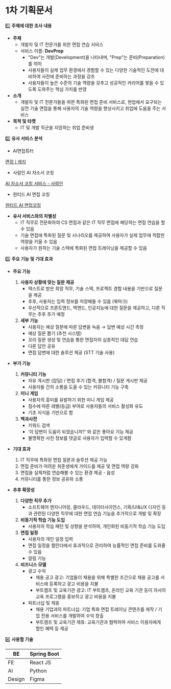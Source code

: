 # 1차 기획문서

1️⃣ **주제에 대한 조사 내용**

- **주제**
    - 개발자 및 IT 전문가를 위한 면접 연습 서비스
    - 서비스 이름: **DevPrep**
        - "Dev"는 개발(Development)을 나타내며, "Prep"는 준비(Preparation)를 의미
        - 사용자들이 실제 업무 환경에서 경험할 수 있는 다양한 기술적인 도전에 대비하여 사전에 준비하는 과정을 강조
        - 사용자들이 높은 수준의 기술 역량을 갖추고 성공적인 커리어를 쌓을 수 있도록 도와주는 핵심 가치를 반영
- **소개**
    - 개발자 및 IT 전문가들을 위한 특화된 면접 준비 서비스로, 현업에서 요구되는 실전 기술 면접을 통해 사용자의 기술 역량을 향상시키고 취업에 도움을 주는 서비스
- **목적 및 타켓**
    - IT 및 개발 직군을 지망하는 취업 준비생

2️⃣ **유사 서비스 분석**

- AI면접튜터

[면접ㅣ캐치](https://www.catch.co.kr/JobN/Interview/main)

- 사람인 AI 자소서 코칭

[AI 자소서 코칭 서비스 - 사람인](https://www.saramin.co.kr/zf_user/tools/personal-statement-coaching-service)

- 원티드 AI 면접 코칭

[원티드 AI 면접코칭](https://www.wanted.co.kr/ai-interview)

- **유사 서비스와의 차별성**
    - IT 직무로 전문화하여 CS 면접과 같은 IT 직무 면접에 해당하는 면접 연습을 할 수 있음
    - 기술 면접에 특화된 질문 및 시나리오를 제공하여 사용자가 실제 업무에 적합한 역량을 키울 수 있음
    - 사용자가 원하는 기술 스택에 특화된 면접 트레이닝을 제공할 수 있음

3️⃣ **주요 기능 및 기대 효과**

- **주요 기능**
    1. **사용자 상황에 맞는 질문 제공**
        - 텍스트로 받은 희망 직무, 기술 스택, 프로젝트 경험 내용을 기반으로 질문을 제공
        - 추후, 사용자는 입력 정보를 저장해둘 수 있음 (북마크)
        - 우선적으로 프론트엔드, 백엔드, 인공지능에 대한 질문을 제공하고, 다른 직무는 추후 추가 예정
    2. **세부 기능**
        - 사용자는 예상 질문에 따른 답변을 녹음 → 답변 예상 시간 측정
        - 예상 질문 뽑기 (추천 시스템)
        - 꼬리 질문 생성 및 연습을 통한 면접자의 심층적인 대답 연습
        - 다른 답안 공유
        - 면접 답변에 대한 솔루션 제공 (STT 기술 사용)
    
- **부가 기능**
    1. **커뮤니티 기능**
        - 자유 게시판 (잡담) / 면접 후기 (합격, 불합격) / 질문 게시판 제공
        - 사용자들 간의 소통을 도울 수 있는 커뮤니티 기능 구축
    2. **미니 게임**
        - 사용자의 흥미를 유발하기 위한 미니 게임 제공
        - 점수에 따른 레벨(등급) 부여로 사용자들의 서비스 활성화 유도
        - 기초 지식을 기반으로 함
    3. **백과사전**
        - 키워드 검색
        - ‘이 답변이 도움이 되었습니까?’ 와 같은 좋아요 기능 제공
        - 불명확한 사전 정보를 댓글로 사용자가 입력할 수 있게함

- **기대 효과**
    1. IT 직무에 특화된 면접 질문과 솔루션 제공 가능
    2. 면접 준비가 어려운 취준생에게 가이드를 제공 및 면접 역량 강화
    3. 면접을 실제처럼 연습해볼 수 있는 환경 제공 - 음성
    4. 커뮤니티를 통한 정보 공유와 소통

- **추후 확장성**
    1. **다양한 직무 추가**
        - 소프트웨어 엔지니어링, 클라우드, 데이터사이언스, 기획/UI&UX 디자인 등과 관련된 다양한 직무에 대한 면접 연습 기능을 추가적으로 개발 및 확장
    2. **비동기적 학습 기능 도입**
        - 사용자의 학습 패턴 및 성향을 분석하여, 개인화된 비동기적 학습 기능 도입
    3. **면접 일정** 
        - 사용자의 개인 일정 입력
        - 면접 일정을 캘린더에서 효과적으로 관리하여 능률적인 면접 준비를 도와줄 수 있음
        - 알림 기능
    4. **비즈니스 모델**
        - 광고 수익
            - 채용 공고 광고: 기업들이 채용을 위해 특별한 조건으로 채용 공고를 서비스에 등록하고 광고 비용을 지불
            - 부트캠프 및 교육기관 광고: IT 부트캠프, 온라인 교육 기관 등이 자사의 교육 프로그램을 홍보하고 광고 비용을 지불
        - 파트너십 및 제휴
            - 채용 기업과의 파트너십: 기업 특화 면접 트레이닝 콘텐츠를 제작 / 기업 전용 서비스를 개발하여 수익 창출
            - 부트캠프 및 교육기관 제휴: 교육기관과 협력하여 서비스 이용자에게 할인 혜택 등 제공

4️⃣ **사용할 기술**

| BE | Spring Boot |
| --- | --- |
| FE | React JS |
| AI | Python  |
| Design | Figma |